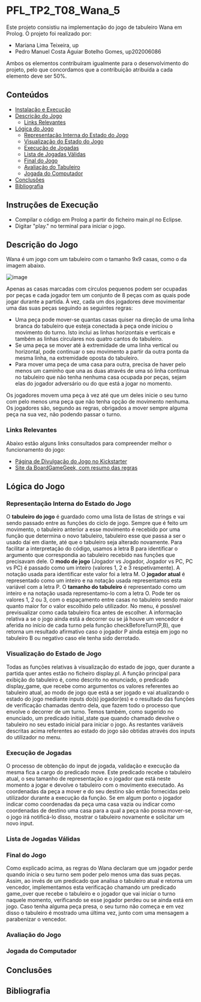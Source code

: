 # PFL_TP2_T08_Wana_5
Este projeto consistiu na implementação do jogo de tabuleiro Wana em Prolog. O projeto foi realizado por:
- Mariana Lima Teixeira, up
- Pedro Manuel Costa Aguiar Botelho Gomes, up202006086

Ambos os elementos contribuíram igualmente para o desenvolvimento do projeto, pelo que concordamos que a contribuição atribuída a cada elemento deve ser 50%.

## Conteúdos
- [Instalação e Execução](#instruções-de-execução)
- [Descrição do Jogo](#descrição-do-jogo)
  - [Links Relevantes](#links-relevantes)
- [Lógica do Jogo](#lógica-do-jogo)
  - [Representação Interna do Estado do Jogo](#representação-interna-do-estado-do-jogo)
  - [Visualização do Estado do Jogo](#visualização-do-estado-do-jogo)
  - [Execução de Jogadas](#execução-de-jogadas)
  - [Lista de Jogadas Válidas](#lista-de-jogadas-válidas)
  - [Final do Jogo](#final-do-jogo)
  - [Avaliação do Tabuleiro](#avaliação-do-tabuleiro)
  - [Jogada do Computador](#jogada-do-computador)
- [Conclusões](#conclusões)
- [Bibliografia](#bibliografia)

## Instruções de Execução

- Compilar o código em Prolog a partir do ficheiro main.pl no Eclipse.
- Digitar "play." no terminal para iniciar o jogo.

## Descrição do Jogo
Wana é um jogo com um tabuleiro com o tamanho 9x9 casas, como o da imagem abaixo.

![image](https://user-images.githubusercontent.com/80784137/210279339-cb9e7fc4-f094-49be-949b-4a581b9324f0.png)

Apenas as casas marcadas com círculos pequenos podem ser ocupadas por peças e cada jogador tem um conjunto de 8 peças com as quais pode jogar durante a partida.
À vez, cada um dos jogadores deve movimentar uma das suas peças seguindo as seguintes regras:
- Uma peça pode mover-se quantas casas quiser na direção de uma linha branca do tabuleiro que esteja conectada à peça onde iniciou o movimento do turno. Isto inclui as linhas horizontais e verticais e também as linhas circulares nos quatro cantos do tabuleiro.
- Se uma peça se mover até à extremidade de uma linha vertical ou horizontal, pode continuar o seu movimento a partir da outra ponta da mesma linha, na extremidade oposta do tabuleiro.
- Para mover uma peça de uma casa para outra, precisa de haver pelo menos um caminho que una as duas através de uma só linha contínua no tabuleiro que não tenha nenhuma casa ocupada por peças, sejam elas do jogador adversário ou do que está a jogar no momento.

Os jogadores movem uma peça à vez até que um deles inicie o seu turno com pelo menos uma peça que não tenha opção de movimento nenhuma. Os jogadores são, segundo as regras, obrigados a mover sempre alguma peça na sua vez, não podendo passar o turno.

### Links Relevantes
Abaixo estão alguns links consultados para compreender melhor o funcionamento do jogo:
- [Página de Divulgação do Jogo no Kickstarter](https://www.kickstarter.com/projects/khanat/wana)
- [Site da BoardGameGeek, com resumo das regras](https://boardgamegeek.com/boardgame/364012/wana)

## Lógica do Jogo
### Representação Interna do Estado do Jogo
O **tabuleiro do jogo** é guardado como uma lista de listas de strings e vai sendo passado entre as funções do ciclo de jogo. Sempre que é feito um movimento, o tabuleiro anterior a esse movimento é recebido por uma função que determina o novo tabuleiro, tabuleiro esse que passa a ser o usado daí em diante, até que o tabuleiro seja alterado novamente. Para facilitar a interpretação do código, usamos a letra B para identificar o argumento que correspondia ao tabuleiro recebido nas funções que precisavam dele.
O **modo de jogo** (Jogador vs Jogador, Jogador vs PC, PC vs PC) é passado como um inteiro (valores 1, 2 e 3 respetivamente). A notação usada para identificar este valor foi a letra M.
O **jogador atual** é representado como um inteiro e na notação usada representamos esta variável com a letra P.
O **tamanho do tabuleiro** é representado como um inteiro e na notação usada representamo-lo com a letra O. Pode ter os valores 1, 2 ou 3, com o espaçamento entre casas no tabuleiro sendo maior quanto maior for o valor escolhido pelo utilizador. No menu, é possível previsualizar como cada tabuleiro fica antes de escolher.
A informação relativa a se o jogo ainda está a decorrer ou se já houve um vencedor é aferida no início de cada turno pela função checkBeforeTurn(P,B), que retorna um resultado afirmativo caso o jogador P ainda esteja em jogo no tabuleiro B ou negativo caso ele tenha sido derrotado.
### Visualização do Estado de Jogo
Todas as funções relativas à visualização do estado de jogo, quer durante a partida quer antes estão no ficheiro display.pl.
A função principal para exibição do tabuleiro é, como descrito no enunciado, o predicado display_game, que recebe como argumentos os valores referentes ao tabuleiro atual, ao modo de jogo que está a ser jogado e vai atualizando o estado do jogo mediante inputs do(s) jogador(es) e o resultado das funções de verificação chamadas dentro dela, que fazem todo o processo que envolve o decorrer de um turno.
Temos também, como sugerido no enunciado, um predicado initial_state que quando chamado devolve o tabuleiro no seu estado inicial para iniciar o jogo. As restantes variáveis descritas acima referentes ao estado do jogo são obtidas através dos inputs do utilizador no menu.
### Execução de Jogadas
O processo de obtenção do input de jogada, validação e execução da mesma fica a cargo do predicado move. Este predicado recebe o tabuleiro atual, o seu tamanho de representação e o jogador que está neste momento a jogar e devolve o tabuleiro com o movimento executado. As coordenadas da peça a mover e do seu destino são então fornecidas pelo utilizador durante a execução da função. Se em algum ponto o jogador indicar como coordenadas da peça uma casa vazia ou indicar como coordenadas de destino uma casa para a qual a peça não possa mover-se, o jogo irá notificá-lo disso, mostrar o tabuleiro novamente e solicitar um novo input.
### Lista de Jogadas Válidas
### Final do Jogo
Como explicado acima, as regras do Wana declaram que um jogador perde quando inicia o seu turno sem poder pelo menos uma das suas peças. Assim, ao invés de um predicado que analisa o tabuleiro atual e retorna um vencedor, implementamos esta verificação chamando um predicado game_over que recebe o tabuleiro e o jogador que vai iniciar o turno naquele momento, verificando se esse jogador perdeu ou se ainda está em jogo. Caso tenha alguma peça presa, o seu turno não começa e em vez disso o tabuleiro é mostrado uma última vez, junto com uma mensagem a parabenizar o vencedor.
### Avaliação do Jogo
### Jogada do Computador
## Conclusões
## Bibliografia
